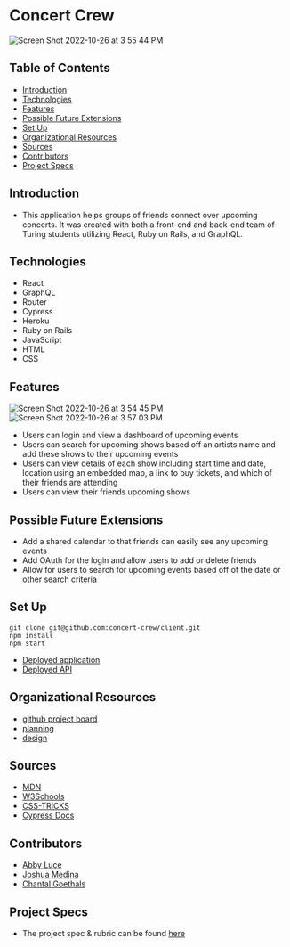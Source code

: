# Concert Crew

![Screen Shot 2022-10-26 at 3 55 44 PM](https://user-images.githubusercontent.com/100726140/198146488-f69fc6aa-4b0a-4b2c-8c8e-30eb25eb5092.png)

## Table of Contents
  - [Introduction](#introduction)
  - [Technologies](#technologies)
  - [Features](#features)
  - [Possible Future Extensions](#possible-future-extensions)
  - [Set Up](#set-up)
  - [Organizational Resources](#organizational-resources)
  - [Sources](#sources)
  - [Contributors](#contributors)
  - [Project Specs](#project-specs)

## Introduction
  - This application helps groups of friends connect over upcoming concerts. It was created with both a front-end and back-end team of Turing students utilizing React, Ruby on Rails, and GraphQL. 

## Technologies
  - React
  - GraphQL
  - Router
  - Cypress
  - Heroku
  - Ruby on Rails
  - JavaScript
  - HTML
  - CSS

## Features

![Screen Shot 2022-10-26 at 3 54 45 PM](https://user-images.githubusercontent.com/100726140/198146377-c6941fe8-56fe-478b-85ee-283e80c9c99c.png)
![Screen Shot 2022-10-26 at 3 57 03 PM](https://user-images.githubusercontent.com/100726140/198146625-dea9aa2c-0709-4d0d-9d1e-720a15ae5c07.png)

- Users can login and view a dashboard of upcoming events
- Users can search for upcoming shows based off an artists name and add these shows to their upcoming events
- Users can view details of each show including start time and date, location using an embedded map, a link to buy tickets, and which of their friends are attending
- Users can view their friends upcoming shows

## Possible Future Extensions
- Add a shared calendar to that friends can easily see any upcoming events
- Add OAuth for the login and allow users to add or delete friends
- Allow for users to search for upcoming events based off of the date or other search criteria

## Set Up
```
git clone git@github.com:concert-crew/client.git
npm install
npm start
```
- [Deployed application](https://concert-crew.herokuapp.com/)
- [Deployed API](https://concert-crew-be.herokuapp.com/graphql)

## Organizational Resources
- [github project board](https://github.com/orgs/concert-crew/projects/1)
- [planning](https://www.figma.com/file/3tjvGfhzHNGvn1FzqCetGu/Concert-Crew?node-id=0%3A1)
- [design](https://www.figma.com/file/9ZWgvxj5zOwpqyGycZQYRG/Concert-Crew-Mood-Board?node-id=0%3A1)

## Sources
  - [MDN](http://developer.mozilla.org/en-US/)
  - [W3Schools](https://www.w3schools.com/)
  - [CSS-TRICKS](https://css-tricks.com/)
  - [Cypress Docs](https://www.cypress.io/)

## Contributors
  - [Abby Luce](https://github.com/abbyluce)
  - [Joshua Medina](https://github.com/jrmedina)
  - [Chantal Goethals](https://github.com/GOECHA)

## Project Specs
  - The project spec & rubric can be found [here](https://mod4.turing.edu/projects/capstone/)
